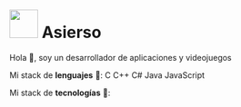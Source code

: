 
<h1><img src="https://avatars.githubusercontent.com/u/33327643?v=4" width="50">&nbsp;Asierso</h1>

Hola 👋, soy un desarrollador de aplicaciones y videojuegos


Mi stack de <b>lenguajes</b> 🚀:
C C++ C# Java JavaScript
<br>

Mi stack de <b>tecnologías</b> 🚀:
